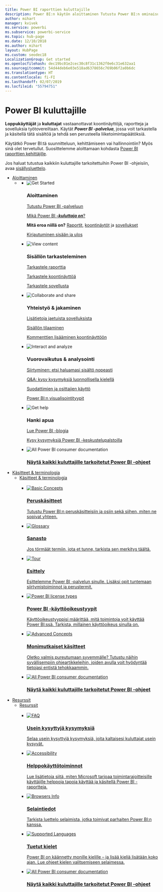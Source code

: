 ```yaml
---
title: Power BI raporttien kuluttajille
description: Power BI:n käytön aloittaminen Tutustu Power BI:n ominaisuuksiin ja toimintoihin ja näet, mitä voit tehdä niiden avulla Power BI:n käyttäjänä tai loppukäyttäjänä.
author: mihart
manager: kvivek
ms.service: powerbi
ms.subservice: powerbi-service
ms.topic: hub-page
ms.date: 12/10/2018
ms.author: mihart
layout: HubPage
ms.custom: seodec18
LocalizationGroup: Get started
ms.openlocfilehash: dec19bc01e2cec30c8f31c1362f0e6c31e632aa1
ms.sourcegitcommit: 54d44deb6e03e518ad6378656c769b06f2a0b6dc
ms.translationtype: HT
ms.contentlocale: fi-FI
ms.lasthandoff: 02/07/2019
ms.locfileid: "55794751"
---
```

<div id="main" class="v2">
      <div class="container">
            <h1 class="">Power BI kuluttajille</h1>
            <p><b>Loppukäyttäjät</b> ja <b>kuluttajat</b> vastaanottavat koontinäyttöjä, raportteja ja sovelluksia työtovereiltaan. Käytät <b><i>Power BI -palvelua</i></b>, jossa voit tarkastella ja käsitellä tätä sisältöä ja tehdä sen perusteella liiketoimintapäätöksiä.</p>
            <p>Käytätkö Power BI:tä suunnitteluun, kehittämiseen vai hallinnointiin? Myös sinä olet tervetullut. Suosittelemme aloittamaan kohdasta <a href="../power-bi-creator-landing.md">Power BI raporttien kehittäjille</a>.</p>
            <p>Jos haluat tutustua kaikkiin kuluttajille tarkoitettuihin Power BI -ohjeisiin, avaa <a href="end-user-consumer.md">sisällysluettelo</a>.</p>
            <ul class="pivots">
            <li>
                <a href="#get-started" data-linktype="self-bookmark">Aloittaminen</a>
                <ul id="get-started" class="cardsF">
                    <li>
                        <a data-default="true" href="#getstarted" data-linktype="self-bookmark"></a>
                        <ul id="getstarted" class="cardsF">
                            <li>
                                <div class="cardSize">
                                    <div class="cardPadding">
                                        <div class="card">
                                            <div class="cardImageOuter">
                                                <div class="cardImage">
                                                    <img alt="Get Started" src="media/end-user-consumer/get-started.svg" data-linktype="relative-path">
                                                </div>
                                            </div>
                                            <div class="cardText">
                                                <h3>Aloittaminen</h3>
                                                <p><a href="/power-bi/service-get-started" data-linktype="absolute-path">Tutustu Power BI -palveluun</a></p>
                                                <p><a href="/power-bi/consumer/end-user-consumer" data-linktype="absolute-path">Mikä Power BI <b><i>-kuluttaja on</i></b>?</a></p>
                                                <p><b>Mitä eroa niillä on?</b> <a href="/power-bi/consumer/end-user-reports" data-linktype="absolute-path">Raportit</a>, <a href="/power-bi/consumer/end-user-dashboards" data-linktype="absolute-path">koontinäytöt</a> ja <a href="/power-bi/consumer/end-user-apps" data-linktype="absolute-path">sovellukset</a></p>
                                                <p><a href="/power-bi/consumer/end-user-sign-in" data-linktype="absolute-path">Kirjautuminen sisään ja ulos</a></p>
                                            </div>
                                        </div>
                                    </div>
                                </div>
                            </li>
                            <li>
                                <div class="cardSize">
                                    <div class="cardPadding">
                                        <div class="card">
                                            <div class="cardImageOuter">
                                                <div class="cardImage">
                                                    <img alt="View content" src="media/end-user-consumer/view-content.svg" data-linktype="relative-path">
                                                </div>
                                            </div>
                                            <div class="cardText">
                                                <h3>Sisällön tarkasteleminen</h3>
                                                <p><a href="/power-bi/consumer/end-user-report-open" data-linktype="absolute-path">Tarkastele raporttia</a></p>
                                                <p><a href="/power-bi/consumer/end-user-dashboard-open" data-linktype="absolute-path">Tarkastele koontinäyttöä</a></p>
                                                <p><a href="/power-bi/consumer/end-user-app-view" data-linktype="absolute-path">Tarkastele sovellusta</a></p>
                                                <!-- <p><a href="" data-linktype="absolute-path">Is my content up-to-date?</a></p> -->
                                            </div>
                                        </div>
                                    </div>
                                </div>
                            </li>
                            <li>
                                <div class="cardSize">
                                    <div class="cardPadding">
                                        <div class="card">
                                            <div class="cardImageOuter">
                                                <div class="cardImage">
                                                    <img alt="Collaborate and share" src="media/end-user-consumer/collaborate-share.svg" data-linktype="relative-path">
                                                </div>
                                            </div>
                                            <div class="cardText">
                                                <h3>Yhteistyö &amp; jakaminen</h3>
                                                <p><a href="/power-bi/consumer/end-user-apps" data-linktype="absolute-path">Lisätietoja jaetuista sovelluksista</a></p>
                                                <p><a href="/power-bi/consumer/end-user-subscribe" data-linktype="absolute-path">Sisällön tilaaminen</a></p>
                                                <p><a href="/power-bi/consumer/end-user-comment" data-linktype="absolute-path">Kommenttien lisääminen koontinäyttöön</a></p>
                                            </div>
                                        </div>
                                    </div>
                                </div>
                            </li>
                            <li>
                                <div class="cardSize">
                                    <div class="cardPadding">
                                        <div class="card">
                                            <div class="cardImageOuter">
                                                <div class="cardImage">
                                                    <img alt="Interact and analyze" src="media/end-user-consumer/interact-analyze.svg" data-linktype="relative-path">
                                                </div>
                                            </div>
                                            <div class="cardText">
                                                <h3>Vuorovaikutus &amp; analysointi</h3>
                                                <p><a href="/power-bi/consumer/end-user-experience" data-linktype="absolute-path">Siirtyminen: etsi haluamasi sisältö nopeasti</a></p>
                                                <p><a href="/power-bi/consumer/end-user-q-and-a" data-linktype="absolute-path">Q&amp;A: kysy kysymyksiä luonnollisella kielellä</a></p>
                                                <p><a href="/power-bi/consumer/end-user-report-filter" data-linktype="absolute-path">Suodattimien ja osittajien käyttö</a></p>
                                                <p><a href="/power-bi/consumer/end-user-visual-type" data-linktype="absolute-path">Power BI:n visualisointityypit</a></p>
                                            </div>
                                        </div>
                                    </div>
                                </div>
                            </li>
                            <li>
                                <div class="cardSize">
                                    <div class="cardPadding">
                                        <div class="card">
                                            <div class="cardImageOuter">
                                                <div class="cardImage">
                                                    <img alt="Get help" src="media/end-user-consumer/get-help.svg" data-linktype="relative-path">
                                                </div>
                                            </div>
                                            <div class="cardText">
                                                <h3>Hanki apua</h3>
                                            <!--    <p><a href="/power-bi/guided-learning/index" data-linktype="absolute-path">Microsoft LEARN self-paced training</a></p>
                                               --> <p><a href="https://powerbi.microsoft.com/blog/" data-linktype="absolute-path">Lue Power BI -blogia</a></p>
                                                <p><a href="http://community.powerbi.com/" data-linktype="absolute-path">Kysy kysymyksiä Power BI -keskustelupalstoilla</a></p>
                                            </div>
                                        </div>
                                    </div>
                                </div>
                            </li>
                            <li>
                                <div class="cardSize">
                                    <div class="cardPadding">
                                        <div class="card">
                                            <div class="cardImageOuter">
                                                <div class="cardImage">
                                                    <img alt="All Power BI consumer documentation" src="media/end-user-consumer/interact-analyze.svg" data-linktype="relative-path">
                                                </div>
                                            </div>
                                            <div class="cardText">
                                                <a href="end-user-consumer.md" data-linktype="absolute-path">
                                                <h3>Näytä kaikki kuluttajille tarkoitetut Power BI -ohjeet</h3></a>
                                            </div>
                                        </div>
                                    </div>
                                </div>
                            </li>
                        </ul>
                    </li>
                </ul>
            </li>
            <li>
                <a href="#concepts-terminology" data-linktype="self-bookmark"> Käsitteet &amp; terminologia</a>
                <ul id="concepts-terminology">
                    <li>
                        <a href="#conceptsterminology" data-linktype="self-bookmark"> Käsitteet &amp; terminologia</a>
                        <ul id="conceptsterminology" class="cardsC">
                            <br>
                            <li>
                                <a href="/power-bi/consumer/End-user-basic-concepts" data-linktype="absolute-path">
                                    <div class="cardSize">
                                        <div class="cardPadding">
                                            <div class="card">
                                                <div class="cardImageOuter">
                                                    <div class="cardImage bgdAccent1">
                                                        <img src="media/end-user-consumer/basic-concepts.svg" alt="Basic Concepts" data-linktype="relative-path">
                                                    </div>
                                                </div>
                                                <div class="cardText">
                                                    <h3>Peruskäsitteet</h3>
                                                    <p>Tutustu Power BI:n peruskäsitteisiin ja osiin sekä siihen, miten ne sopivat yhteen.</p>
                                                </div>
                                            </div>
                                        </div>
                                    </div>
                                </a>
                            </li>
                            <li>
                                <a href="/power-bi/consumer/End-user-glossary" data-linktype="absolute-path">
                                    <div class="cardSize">
                                        <div class="cardPadding">
                                            <div class="card">
                                                <div class="cardImageOuter">
                                                    <div class="cardImage bgdAccent1">
                                                        <img src="media/end-user-consumer/glossary.svg" alt="Glossary" data-linktype="relative-path">
                                                    </div>
                                                </div>
                                                <div class="cardText">
                                                    <h3>Sanasto</h3>
                                                    <p>Jos törmäät termiin, jota et tunne, tarkista sen merkitys täältä.</p>
                                                </div>
                                            </div>
                                        </div>
                                    </div>
                                </a>
                            </li>
                            <li>
                                <a href="/power-bi/consumer/end-user-experience" data-linktype="absolute-path">
                                    <div class="cardSize">
                                        <div class="cardPadding">
                                            <div class="card">
                                                <div class="cardImageOuter">
                                                    <div class="cardImage bgdAccent1">
                                                        <img src="media/end-user-consumer/tour.svg" alt="Tour" data-linktype="relative-path">
                                                    </div>
                                                </div>
                                                <div class="cardText">
                                                    <h3>Esittely</h3>
                                                    <p>Esittelemme Power BI -palvelun sinulle. Lisäksi opit tuntemaan siirtymistoiminnot ja perustermit.</p>
                                                </div>
                                            </div>
                                        </div>
                                    </div>
                                </a>
                            </li>
                            <li>
                                <a href="/power-bi/service-admin-licensing-organization" data-linktype="absolute-path">
                                    <div class="cardSize">
                                        <div class="cardPadding">
                                            <div class="card">
                                                <div class="cardImageOuter">
                                                    <div class="cardImage bgdAccent1">
                                                        <img src="media/end-user-consumer/power-bi-license-types.svg" alt="Power BI license types" data-linktype="relative-path">
                                                    </div>
                                                </div>
                                                <div class="cardText">
                                                    <h3>Power BI -käyttöoikeustyypit</h3>
                                                    <p>Käyttöoikeustyyppisi määrittää, mitä toimintoja voit käyttää Power BI:ssä. Tarkista, millainen käyttöoikeus sinulla on.</p>
                                                </div>
                                            </div>
                                        </div>
                                    </div>
                                </a>
                            </li>
                            <li>
                                <a href="/power-bi/service-admin-licensing-organization" data-linktype="absolute-path">
                                    <div class="cardSize">
                                        <div class="cardPadding">
                                            <div class="card">
                                                <div class="cardImageOuter">
                                                    <div class="cardImage bgdAccent1">
                                                        <img src="media/end-user-consumer/advanced-concepts.svg" alt="Advanced Concepts" data-linktype="relative-path">
                                                    </div>
                                                </div>
                                                <div class="cardText">
                                                    <h3>Monimutkaiset käsitteet</h3>
                                                    <p>Oletko valmis pureutumaan syvemmälle? Tutustu näihin syvällisempiin ohjeartikkeleihin, joiden avulla voit hyödyntää tietojasi entistä tehokkaammin. </p>
                                                </div>
                                            </div>
                                        </div>
                                    </div>
                                </a>
                            </li>
                            <li>
                                <a href="end-user-consumer.md" data-linktype="absolute-path">
                                    <div class="cardSize">
                                        <div class="cardPadding">
                                            <div class="card">
                                                <div class="cardImageOuter">
                                                    <div class="cardImage bgdAccent1">
                                                        <img src="" alt="All Power BI consumer documentation" data-linktype="relative-path">
                                                    </div>
                                                </div>
                                                <div class="cardText">
                                                    <h3>Näytä kaikki kuluttajille tarkoitetut Power BI -ohjeet</h3>
                                                </div>
                                            </div>
                                        </div>
                                    </div>
                                </a>
                            </li>
                        </ul>
                    </li>
                </ul>
            </li>
            <li>
                <a href="#resources" data-linktype="self-bookmark">Resurssit</a>
                <ul id="resources">
                    <li>
                        <a href="#resources" data-linktype="self-bookmark">Resurssit</a>
                        <ul id="resources" class="cardsC">
                            <br>
                            <li>
                                <a href="/power-bi/consumer/end-user-faq" data-linktype="absolute-path">
                                    <div class="cardSize">
                                        <div class="cardPadding">
                                            <div class="card">
                                                <div class="cardImageOuter">
                                                    <div class="cardImage bgdAccent1">
                                                        <img src="media/end-user-consumer/faq.svg" alt="FAQ" data-linktype="relative-path">
                                                    </div>
                                                </div>
                                                <div class="cardText">
                                                    <h3>Usein kysyttyjä kysymyksiä</h3>
                                                    <p>Selaa usein kysyttyjä kysymyksiä, joita kaltaisesi kuluttajat usein kysyvät.</p>
                                                </div>
                                            </div>
                                        </div>
                                    </div>
                                </a>
                            </li>
                            <li>
                                <a href="/power-bi/desktop-accessibility" data-linktype="absolute-path">
                                    <div class="cardSize">
                                        <div class="cardPadding">
                                            <div class="card">
                                                <div class="cardImageOuter">
                                                    <div class="cardImage bgdAccent1">
                                                        <img src="media/end-user-consumer/accessibility.svg" alt="Accessibility" data-linktype="relative-path">
                                                    </div>
                                                </div>
                                                <div class="cardText">
                                                    <h3>Helppokäyttötoiminnot</h3>
                                                    <p>Lue lisätietoja siitä, miten Microsoft tarjoaa toimintarajoitteisille käyttäjille helppoja tapoja käyttää ja käsitellä Power BI -raportteja. </p>
                                                </div>
                                            </div>
                                        </div>
                                    </div>
                                </a>
                            </li>                            
                            <li>
                                <a href="/power-bi/consumer/end-user-browsers" data-linktype="absolute-path">
                                    <div class="cardSize">
                                        <div class="cardPadding">
                                            <div class="card">
                                                <div class="cardImageOuter">
                                                    <div class="cardImage bgdAccent1">
                                                        <img src="media/end-user-consumer/browser-info.svg" alt="Browsers Info" data-linktype="relative-path">
                                                    </div>
                                                </div>
                                                <div class="cardText">
                                                    <h3>Selaintiedot</h3>
                                                    <p>Tarkista luettelo selaimista, jotka toimivat parhaiten Power BI:n kanssa. </p>
                                                </div>
                                            </div>
                                        </div>
                                    </div>
                                </a>
                            </li>
                            <li>
                                <a href="/power-bi/supported-languages-countries-regions" data-linktype="absolute-path">
                                    <div class="cardSize">
                                        <div class="cardPadding">
                                            <div class="card">
                                                <div class="cardImageOuter">
                                                    <div class="cardImage bgdAccent1">
                                                        <img src="media/end-user-consumer/supported-languages.svg" alt="Supported Languages" data-linktype="relative-path">
                                                    </div>
                                                </div>
                                                <div class="cardText">
                                                    <h3>Tuetut kielet</h3>
                                                    <p>Power BI on käännetty monille kielille – ja lisää kieliä lisätään koko ajan. Lue ohjeet kielen valitsemiseen selaimessa. </p>
                                                </div>
                                            </div>
                                        </div>
                                    </div>
                                </a>
                            </li>
                            <li>
                                <a href="end-user-consumer.md" data-linktype="absolute-path">
                                    <div class="cardSize">
                                        <div class="cardPadding">
                                            <div class="card">
                                                <div class="cardImageOuter">
                                                    <div class="cardImage bgdAccent1">
                                                        <img src="" alt="All Power BI consumer documentation" data-linktype="relative-path">
                                                    </div>
                                                </div>
                                                <div class="cardText">
                                                    <h3>Näytä kaikki kuluttajille tarkoitetut Power BI -ohjeet</h3>
                                                </div>
                                            </div>
                                        </div>
                                    </div>
                                </a>
                            </li>
                        </ul>
                    </li>
                </ul>
            </li>
            </ul> 
      </div>
</div>
